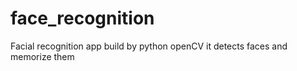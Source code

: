 # face_recognition
Facial recognition app build by python openCV it detects faces and memorize them 
